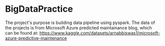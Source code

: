 # BigDataPractice
The project's purpose is building data pipeline using pyspark. The data of the projects is from Microsoft Azure predicted maintainance blog, which can be found at: https://www.kaggle.com/datasets/arnabbiswas1/microsoft-azure-predictive-maintenance
